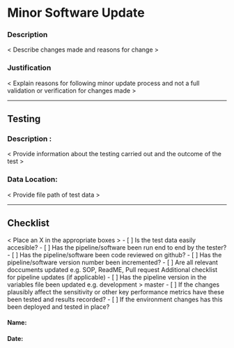 # Minor Software Update
### Description
< Describe changes made and reasons for change >
### Justification
< Explain reasons for following minor update process and not a full validation or verification for changes 
made >
  
_________________________________________________________________________________________________________________________________________
## Testing
### Description :
< Provide information about the testing carried out and the outcome of the test >
### Data Location:
< Provide file path of test data > 
___________________________________________________________________________________________________________________________________________
## Checklist
< Place an X in the appropriate boxes > - [ ] Is the test data easily accesible? - [ ] Has the 
pipeline/software been run end to end by the tester? - [ ] Has the pipeline/software been code reviewed on 
github? - [ ] Has the pipeline/software version number been incremented? - [ ] Are all relevant doccuments 
updated e.g. SOP, ReadME, Pull request Additional checklist for pipeline updates (if applicable) - [ ] Has 
the pipeline version in the variables file been updated e.g. development > master - [ ] If the changes 
plausibly affect the sensitivity or other key performance metrics have these been tested and results 
recorded? - [ ] If the environment changes has this been deployed and tested in place?
#### Name:
#### Date:
